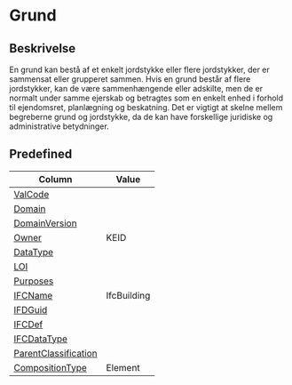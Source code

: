 # Grund

## Beskrivelse

En grund kan bestå af et enkelt jordstykke eller flere jordstykker, der er sammensat eller grupperet sammen. Hvis en grund består af flere jordstykker, kan de være sammenhængende eller adskilte, men de er normalt under samme ejerskab og betragtes som en enkelt enhed i forhold til ejendomsret, planlægning og beskatning. Det er vigtigt at skelne mellem begreberne grund og jordstykke, da de kan have forskellige juridiske og administrative betydninger.

## Predefined

| Column                                                                 | Value |
| ---------------------------------------------------------------------- | ----- |
| [ValCode](../../Attributes/ValCode.md)                                 |       |
| [Domain](../../Attributes/Domain.md)                                   |       |
| [DomainVersion](../../Attributes/DomainVersion.md)                     |       |
| [Owner](../../Attributes/Owner.md)                                     | KEID  |
| [DataType](../../Attributes/DataType.md)                               |       |
| [LOI](../../Attributes/LOI.md)                                         |       |
| [Purposes](../../Attributes/LOI.md)                                    |               |
| [IFCName](../../Attributes/IFCName.md)                       | IfcBuilding   |
| [IFDGuid](../../Attributes/IFDGuid.md)                                 |       |
| [IFCDef](../../Attributes/IFCDef.md)                                   |       |
| [IFCDataType](../../Attributes/IFCDataType.md)                         |       |
| [ParentClassification](../../Attributes/IFCParentClassification.md) |       |
| [CompositionType](../../Attributes/IFCCompositionType.md) |   Element    |